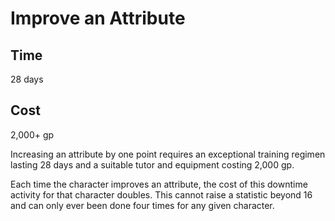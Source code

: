 # Improve an Attribute

## Time
28 days

## Cost
2,000+ gp

Increasing an attribute by one point requires an exceptional training regimen lasting 28 days and a suitable tutor and equipment costing 2,000 gp.

Each time the character improves an attribute, the cost of this downtime activity for that character doubles. This cannot raise a statistic beyond 16 and can only ever been done four times for any given character.